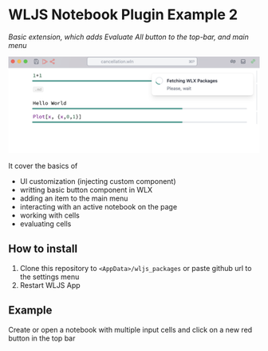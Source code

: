 # WLJS Notebook Plugin Example 2
*Basic extension, which adds Evaluate All button to the top-bar, and main menu*

![](./example.png)

It cover the basics of

- UI customization (injecting custom component)
- writting basic button component in WLX
- adding an item to the main menu
- interacting with an active notebook on the page
- working with cells
- evaluating cells

## How to install
1. Clone this repository to `<AppData>/wljs_packages` or paste github url to the settings menu
2. Restart WLJS App


## Example
Create or open a notebook with multiple input cells and click on a new red button in the top bar

